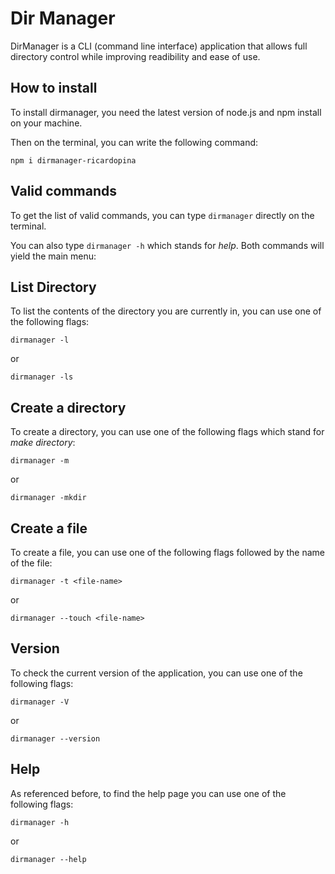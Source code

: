 # Dir Manager

DirManager is a CLI (command line interface) application that allows full directory control while improving readibility and ease of use.

## How to install

To install dirmanager, you need the latest version of node.js and npm install on your machine.

Then on the terminal, you can write the following command:

`npm i dirmanager-ricardopina`

## Valid commands

To get the list of valid commands, you can type `dirmanager` directly on the terminal.

You can also type `dirmanager -h` which stands for _help_. Both commands will yield the main menu:

## List Directory

To list the contents of the directory you are currently in, you can use one of the following flags:

`dirmanager -l`

or

`dirmanager -ls`

## Create a directory

To create a directory, you can use one of the following flags which stand for _make directory_:

`dirmanager -m`

or

`dirmanager -mkdir`

## Create a file

To create a file, you can use one of the following flags followed by the name of the file:

`dirmanager -t <file-name>`

or

`dirmanager --touch <file-name>`

## Version

To check the current version of the application, you can use one of the following flags:

`dirmanager -V`

or

`dirmanager --version`

## Help

As referenced before, to find the help page you can use one of the following flags:

`dirmanager -h`

or

`dirmanager --help`

